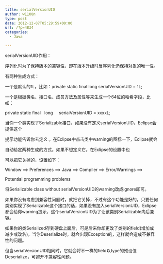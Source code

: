 ```yaml
---
title: serialVersionUID
author: w1100n
type: post
date: 2012-12-07T05:29:59+00:00
url: /?p=4834
categories:
  - Java

---
```

serialVersionUID作用：
  
序列化时为了保持版本的兼容性，即在版本升级时反序列化仍保持对象的唯一性。
  
有两种生成方式：
  
一个是默认的1L，比如：private static final long serialVersionUID = 1L;
  
一个是根据类名、接口名、成员方法及属性等来生成一个64位的哈希字段，比如：
  
private static final   long     serialVersionUID = xxxxL;

当你一个类实现了Serializable接口，如果没有定义serialVersionUID，Eclipse会提供这个
  
提示功能告诉你去定义 。在Eclipse中点击类中warning的图标一下，Eclipse就会
  
自动给定两种生成的方式。如果不想定义它，在Eclipse的设置中也
  
可以把它关掉的，设置如下：
  
Window ==> Preferences ==> Java ==> Compiler ==> Error/Warnings ==>
  
Potential programming problems
  
将Serializable class without serialVersionUID的warning改成ignore即可。

如果你没有考虑到兼容性问题时，就把它关掉，不过有这个功能是好的，只要任何类别实现了Serializable这个接口的话，如果没有加入serialVersionUID，Eclipse都会给你warning提示，这个serialVersionUID为了让该类别Serializable向后兼容。

如果你的类Serialized存到硬盘上面后，可是后来你却更改了类别的field(增加或减少或改名)，当你Deserialize时，就会出现Exception的，这样就会造成不兼容性的问题。

但当serialVersionUID相同时，它就会将不一样的field以type的预设值Deserialize，可避开不兼容性问题。